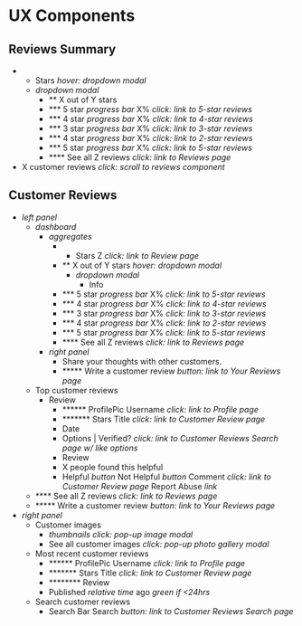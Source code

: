 # UX Components

## Reviews Summary
  - * Stars _hover: dropdown modal_
    - _dropdown modal_
      - ** X out of Y stars
      - *** 5 star *progress bar* X% _click: link to 5-star reviews_
      - *** 4 star *progress bar* X% _click: link to 4-star reviews_
      - *** 3 star *progress bar* X% _click: link to 3-star reviews_
      - *** 4 star *progress bar* X% _click: link to 2-star reviews_
      - *** 5 star *progress bar* X% _click: link to 5-star reviews_
      - **** See all Z reviews _click: link to Reviews page_
  - X customer reviews _click: scroll to reviews component_

## Customer Reviews
  - _left panel_
    - _dashboard_
      - _aggregates_
        - * Stars Z _click: link to Review page_
        - ** X out of Y stars _hover: dropdown modal_
          - _dropdown modal_
            - Info
        - *** 5 star *progress bar* X% _click: link to 5-star reviews_
        - *** 4 star *progress bar* X% _click: link to 4-star reviews_
        - *** 3 star *progress bar* X% _click: link to 3-star reviews_
        - *** 4 star *progress bar* X% _click: link to 2-star reviews_
        - *** 5 star *progress bar* X% _click: link to 5-star reviews_
        - **** See all Z reviews _click: link to Reviews page_
      - _right panel_
        - Share your thoughts with other customers.
        - ***** Write a customer review _button: link to Your Reviews page_
    - Top customer reviews
      - Review
        - ****** ProfilePic Username _click: link to Profile page_
        - ******* Stars Title _click: link to Customer Review page_
        - Date
        - Options | Verified? _click: link to Customer Reviews Search page w/ like options_
        - Review
        - X people found this helpful
        - Helpful _button_ Not Helpful _button_ Comment _click: link to Customer Review page_ Report Abuse _link_
    - **** See all Z reviews _click: link to Reviews page_
    - ***** Write a customer review _button: link to Your Reviews page_
  - _right panel_
    - Customer images
      - _thumbnails_ _click: pop-up image modal_
      - See all customer images  _click: pop-up photo gallery modal_
    - Most recent customer reviews
      - ****** ProfilePic Username _click: link to Profile page_
      - ******* Stars Title _click: link to Customer Review page_
      - ******** Review
      - Published _relative time_ ago _green if <24hrs_
    - Search customer reviews
      - Search Bar Search _button: link to Customer Reviews Search page_
    
